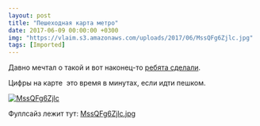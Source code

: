 ```yaml
---
layout: post
title: "Пешеходная карта метро"
date: 2017-06-09 00:00:00 +0300
img: "https://vlaim.s3.amazonaws.com/uploads/2017/06/MssQFg6Zjlc.jpg"
tags: [Imported]
---
```


Давно мечтал о такой и вот наконец-то [ребята сделали](https://vk.com/tikhomirou?w=wall-118232696_214).

Цифры на карте  это время в минутах, если идти пешком.

[![MssQFg6Zjlc](MssQFg6Zjlc.jpg)](MssQFg6Zjlc.jpg)

Фуллсайз лежит тут: [MssQFg6Zjlc.jpg](MssQFg6Zjlc.jpg)